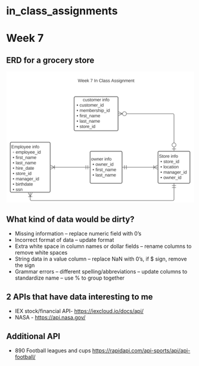 # in_class_assignments

# Week 7

## ERD for a grocery store

![ERD class](https://github.com/tfgerling/in_class_assignments/blob/main/Week7_In_class.svg?raw=true)

## What kind of data would be dirty?

- Missing information – replace numeric field with 0’s
- Incorrect format of data – update format
- Extra white space in column names or dollar fields – rename columns to remove white spaces
- String data in a value column – replace NaN with 0’s, if $ sign, remove the sign
- Grammar errors – different spelling/abbreviations – update columns to standardize name – use % to group together

## 2 APIs that have data interesting to me

- IEX stock/financial API- https://iexcloud.io/docs/api/
- NASA - https://api.nasa.gov/

## Additional API

- 890 Football leagues and cups https://rapidapi.com/api-sports/api/api-football/
